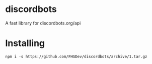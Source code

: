 # discordbots

A fast library for discordbots.org/api

# Installing

`npm i -s https://github.com/FHGDev/discordbots/archive/1.tar.gz`
